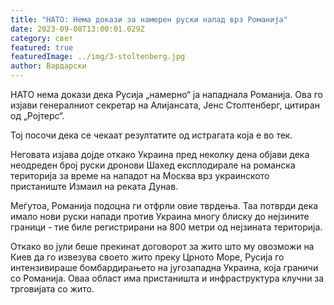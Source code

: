 ```yaml
---
title: "НАТО: Нема докази за намерен руски напад врз Романија"
date: 2023-09-08T13:00:01.029Z
category: свет
featured: true
featuredImage: ../img/3-stoltenberg.jpg
author: Вардарски
---
```

НАТО нема докази дека Русија „намерно“ ја нападнала Романија. Ова го изјави генералниот секретар на Алијансата, Јенс Столтенберг, цитиран од „Ројтерс“.

Тој посочи дека се чекаат резултатите од истрагата која е во тек.

Неговата изјава дојде откако Украина пред неколку дена објави дека неодреден број руски дронови Шахед експлодирале на романска територија за време на нападот на Москва врз украинското пристаниште Измаил на реката Дунав.

Меѓутоа, Романија подоцна ги отфрли овие тврдења. Таа потврди дека имало нови руски напади против Украина многу блиску до нејзините граници - тие биле регистрирани на 800 метри од нејзината територија.

Откако во јули беше прекинат договорот за жито што му овозможи на Киев да го извезува своето жито преку Црното Море, Русија го интензивираше бомбардирањето на југозападна Украина, која граничи со Романија. Оваа област има пристаништа и инфраструктура клучни за трговијата со жито.